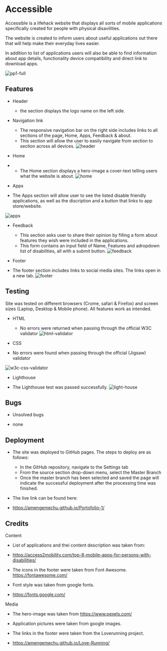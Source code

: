 # Accessible

 Accessible is a lifehack website that displays all sorts of mobile applications specifically created for people with physical disavilities. 


 The website is created to inform users about useful applications out there that will help make their everyday lives easier.


In addition to list of applications users will also be able to find information about app details, functionality device compatibility and direct link to download apps.

![pp1-full](https://github.com/AmenGemechu/Portofolio-1/assets/81637641/a7c0c2bb-228e-4d48-8333-535ada7b25ee)


## Features

* Header 
    - the section displays the logo name on the left side.
* Navigation link 
    - The responsive navigation bar on the right side includes links to all sections of the page, Home, Apps, Feedback & about.
    - This section will allow the user to easily navigate from section to section across all devices.
![header](https://github.com/AmenGemechu/Portofolio-1/assets/81637641/435a393d-4e09-40c5-9a83-2b4b63b0f354)

* Home
* - The Home section displays a hero-image a cover-text telling users what the website is about.
![home](https://github.com/AmenGemechu/Portofolio-1/assets/81637641/78f13748-fde1-43b7-8d84-e01fcd0d9cee)


* Apps
- The Apps section will allow user to see the listed disable friendly applications, as well as the discription and a button that links to app store/website.
  
![apps](https://github.com/AmenGemechu/Portofolio-1/assets/81637641/4c3e6eee-3b63-4577-b1c3-771c2c879ec1)

* Feedback
   - This section asks user to share their opinion by filling a form about features they wish were included in the applications. 
   - This form contains an input field of Name, Features and adropdown list of disabilities, all with a submit button.
   ![feedback](https://github.com/AmenGemechu/Portofolio-1/assets/81637641/ba14cf74-0354-4246-bfc5-595159db7126)

* Footer
 - The footer section includes links to social media sites. The links open in a new tab.
 ![footer](https://github.com/AmenGemechu/Portofolio-1/assets/81637641/2cf8948d-f156-4a5c-b082-a3e8866895ec)


## Testing
Site was tested on different browsers (Crome, safari & Firefox) and screen sizes (Laptop, Desktop & Mobile phone). All features work as intended.
  
  * HTML
       - No errors were returned when passing through the official W3C validator
        ![html-validator](https://github.com/AmenGemechu/Portofolio-1/assets/81637641/8a62345f-b70b-4470-af60-99a9cfdc1f9b)

   * CSS
  - No errors were found when passing through the official (Jigsaw) validator

   ![w3c-css-validator](https://user-images.githubusercontent.com/81637641/222151447-52cb3953-46db-4a6c-9c42-20c8142e5aec.png)

 * Lighthouse
  - The Lighthouse test was passed successfully.
 ![light-house](https://github.com/AmenGemechu/Portofolio-1/assets/81637641/bea61f87-45c9-4d97-92e8-16b731b1f7e5)

## Bugs
 * Unsolved bugs
  - none
  
## Deployment

   * The site was deployed to GitHub pages. The steps to deploy are as follows:
       - In the GitHub repository, navigate to the Settings tab
       - From the source section drop-down menu, select the Master Branch
       - Once the master branch has been selected and saved the page will indicate the successful deployment after the processing time was finished.

* The live link can be found here: 
* https://amengemechu.github.io/Portofolio-1/

## Credits

Content
 
 - List of applications and thei content description was taken from: 
 - https://access2mobility.com/top-8-mobile-apps-for-persons-with-disabilities/
  
 - The icons in the footer were taken from Font Awesome.
 https://fontawesome.com/
  
 - Font style was taken from google fonts.
 - https://fonts.google.com/

Media

  - The hero-image was taken from https://www.pexels.com/
  
  - Application pictures were taken from google images.
  
  - The links in the footer were taken from the Loverunning project.
  - https://amengemechu.github.io/Love-Running/
